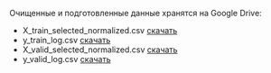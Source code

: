 Очищенные и подготовленные данные хранятся на Google Drive:

* X_train_selected_normalized.csv [скачать](https://drive.google.com/file/d/1K3bbOr-TZM-XNnf1KkCjAnSlP5bwTLRV/view?usp=sharing)
* y_train_log.csv [скачать](https://drive.google.com/file/d/1-8eRJPdvlxvJPbxUHjVDRF_BYlIjUyjt/view?usp=sharing)
* X_valid_selected_normalized.csv [скачать](https://drive.google.com/file/d/1-0lMrm7Wl4cUWw8K-n2Fm0NrTNEEj53w/view?usp=sharing)
* y_valid_log.csv [скачать](https://drive.google.com/file/d/1-0w2_Jh8frjX08V7wYojiDVYOQTRLPg4/view?usp=sharing)

